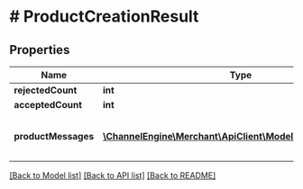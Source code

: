 # # ProductCreationResult

## Properties

Name | Type | Description | Notes
------------ | ------------- | ------------- | -------------
**rejectedCount** | **int** |  | [optional]
**acceptedCount** | **int** |  | [optional]
**productMessages** | [**\ChannelEngine\Merchant\ApiClient\Model\ProductMessage[]**](ProductMessage.md) | Messages about the rejected products. | [optional]

[[Back to Model list]](../../README.md#models) [[Back to API list]](../../README.md#endpoints) [[Back to README]](../../README.md)
